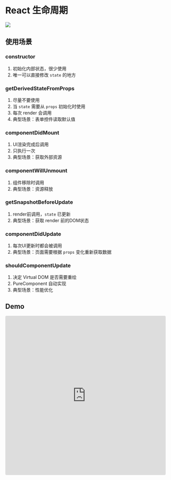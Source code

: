 # React 生命周期

![](http://ww1.sinaimg.cn/large/6b60d8d8ly1g1vdt6jjdgj21vg0zmgsf.jpg)

## 使用场景

### constructor

1. 初始化内部状态，很少使用
2. 唯一可以直接修改 `state` 的地方

### getDerivedStateFromProps

1. 尽量不要使用
2. 当 `state` 需要从 `props` 初始化时使用
3. 每次 render 会调用
4. 典型场景：表单控件读取默认值

### componentDidMount

1. UI渲染完成后调用
2. 只执行一次
3. 典型场景：获取外部资源

### componentWillUnmount

1. 组件移除时调用
2. 典型场景：资源释放

### getSnapshotBeforeUpdate

1. render前调用，`state` 已更新
2. 典型场景：获取 render 前的DOM状态

### componentDidUpdate

1. 每次UI更新时都会被调用
2. 典型场景：页面需要根据 `props` 变化重新获取数据

### shouldComponentUpdate

1. 决定 Virtual DOM 是否需要重绘
2. PureComponent 自动实现
3. 典型场景：性能优化

## Demo

<iframe src="https://codesandbox.io/embed/w6y7k3o8l5?fontsize=14" title="Snapshot" style="width:100%; height:500px; border:0; border-radius: 4px; overflow:hidden;" sandbox="allow-modals allow-forms allow-popups allow-scripts allow-same-origin"></iframe>